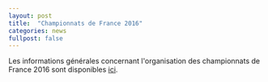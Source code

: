 ```yaml
---
layout: post
title:  "Championnats de France 2016"
categories: news
fullpost: false
---
```

Les informations générales concernant l'organisation des championnats de France 2016 sont disponibles [ici]({{site.baseurl}}/speedcubing/cdf).


